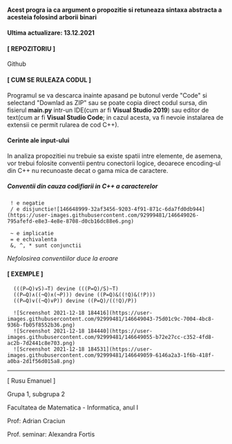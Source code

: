 #### Acest progra ia ca argument o propozitie si retuneaza sintaxa abstracta a acesteia folosind arborii binari

#### Ultima actualizare: 13.12.2021


#### [ REPOZITORIU ]

  Github

#### [ CUM SE RULEAZA CODUL ]

Programul se va descarca inainte apasand pe butonul verde "Code" si selectand "Downlad as ZIP" sau se poate copia direct codul sursa, din fisierul **main.py** intr-un IDE(cum ar fi **Visual Studio 2019**) sau editor de text(cum ar fi **Visual Studio Code**; in cazul acesta, va fi nevoie instalarea de extensii ce permit rularea de cod C++).

#### Cerinte ale input-ului

In analiza propozitiei nu trebuie sa existe spatii intre elemente, de asemena, vor trebui folosite conventii pentru conectorii logice, deoarece encoding-ul din C++ nu recunoaste decat o gama mica de caractere.
  
  ##### Conventii din cauza codifiarii in C++ a caracterelor
     ! e negatie
     / e disjunctie![146648999-32af3456-9203-4f91-871c-6da7fd0db944](https://user-images.githubusercontent.com/92999481/146649026-795afefd-e8e3-4e8e-8708-d0cb16dc88e6.png)

     ~ e implicatie
     = e echivalenta
     &, ^, * sunt conjunctii

 *Nefolosirea conventiilor duce la eroare*

#### [ EXEMPLE ]

      (((P⇔Q)∨S)⇒T) devine (((P=Q)/S)~T)
      ((P⇔Q)∧((¬Q)∧(¬P))) devine ((P=Q)&((!Q)&(!P)))
      ((P⇔Q)∨((¬Q)∨P)) devine ((P=Q)/((!Q)/P))
      
      ![Screenshot 2021-12-18 184416](https://user-images.githubusercontent.com/92999481/146649043-75d01c9c-7004-4bc8-936b-fb05f8552b36.png)
      ![Screenshot 2021-12-18 184440](https://user-images.githubusercontent.com/92999481/146649055-b72e27cc-c352-4fd8-ac2b-7d2441c8e703.png)
      ![Screenshot 2021-12-18 184531](https://user-images.githubusercontent.com/92999481/146649059-6146a2a3-1f6b-418f-a0ba-2d1f56d015a8.png)

---------------------------------------------------------------------------------------------------------------------------------------------------------------------------------

[ Rusu Emanuel ]

Grupa 1, subgrupa 2

Facultatea de Matematica - Informatica, anul I

Prof: Adrian Craciun


Prof. seminar: Alexandra Fortis
